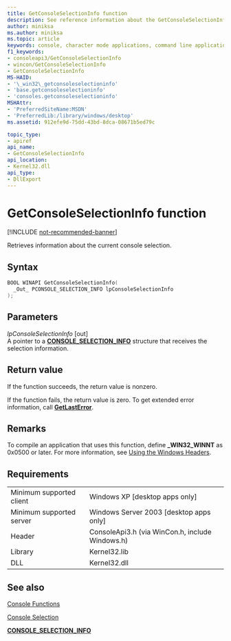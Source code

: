 ```yaml
---
title: GetConsoleSelectionInfo function
description: See reference information about the GetConsoleSelectionInfo function, which retrieves information about the current console selection.
author: miniksa
ms.author: miniksa
ms.topic: article
keywords: console, character mode applications, command line applications, terminal applications, console api
f1_keywords:
- consoleapi3/GetConsoleSelectionInfo
- wincon/GetConsoleSelectionInfo
- GetConsoleSelectionInfo
MS-HAID:
- '\_win32\_getconsoleselectioninfo'
- 'base.getconsoleselectioninfo'
- 'consoles.getconsoleselectioninfo'
MSHAttr:
- 'PreferredSiteName:MSDN'
- 'PreferredLib:/library/windows/desktop'
ms.assetid: 912efe9d-75dd-43bd-8dca-08671b5ed79c

topic_type:
- apiref
api_name:
- GetConsoleSelectionInfo
api_location:
- Kernel32.dll
api_type:
- DllExport
---
```


# GetConsoleSelectionInfo function

[!INCLUDE [not-recommended-banner](./includes/not-recommended-banner.md)]

Retrieves information about the current console selection.

## Syntax

```C
BOOL WINAPI GetConsoleSelectionInfo(
  _Out_ PCONSOLE_SELECTION_INFO lpConsoleSelectionInfo
);
```

## Parameters

*lpConsoleSelectionInfo* \[out\]  
A pointer to a [**CONSOLE\_SELECTION\_INFO**](console-selection-info-str.md) structure that receives the selection information.

## Return value

If the function succeeds, the return value is nonzero.

If the function fails, the return value is zero. To get extended error information, call [**GetLastError**](https://msdn.microsoft.com/library/windows/desktop/ms679360).

## Remarks

To compile an application that uses this function, define **\_WIN32\_WINNT** as 0x0500 or later. For more information, see [Using the Windows Headers](https://msdn.microsoft.com/library/windows/desktop/aa383745).

## Requirements

| | |
|-|-|
| Minimum supported client | Windows XP \[desktop apps only\] |
| Minimum supported server | Windows Server 2003 \[desktop apps only\] |
| Header | ConsoleApi3.h (via WinCon.h, include Windows.h) |
| Library | Kernel32.lib |
| DLL | Kernel32.dll |

## See also

[Console Functions](console-functions.md)

[Console Selection](console-selection.md)

[**CONSOLE\_SELECTION\_INFO**](console-selection-info-str.md)
